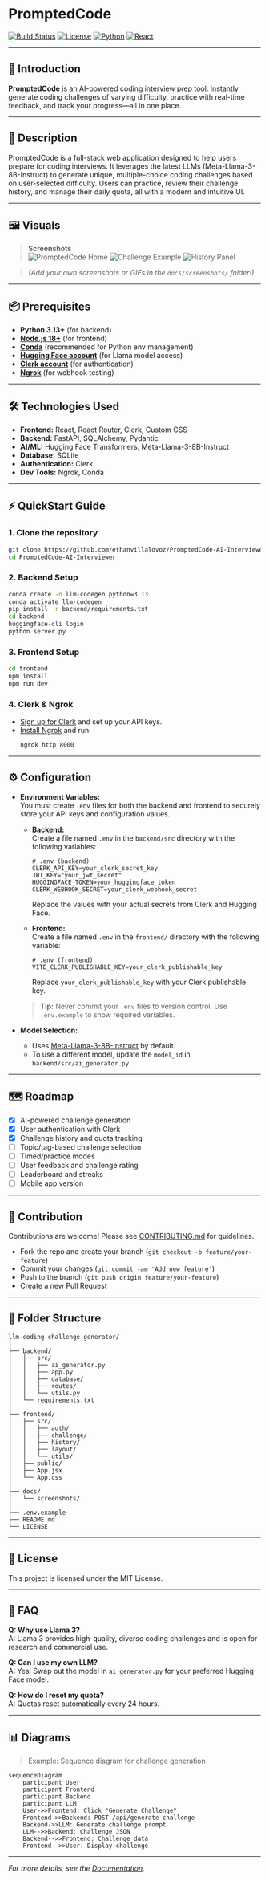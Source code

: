 # PromptedCode

[![Build Status](https://img.shields.io/badge/build-passing-brightgreen)](https://github.com/ethanvillalovoz/llm-coding-challenge-generator/actions)
[![License](https://img.shields.io/badge/license-MIT-blue.svg)](LICENSE)
[![Python](https://img.shields.io/badge/python-3.13-blue.svg)](https://www.python.org/downloads/release/python-3130/)
[![React](https://img.shields.io/badge/react-18-blue.svg)](https://react.dev/)

---

## 🚀 Introduction

**PromptedCode** is an AI-powered coding interview prep tool. Instantly generate coding challenges of varying difficulty, practice with real-time feedback, and track your progress—all in one place.

---

## 📖 Description

PromptedCode is a full-stack web application designed to help users prepare for coding interviews. It leverages the latest LLMs (Meta-Llama-3-8B-Instruct) to generate unique, multiple-choice coding challenges based on user-selected difficulty. Users can practice, review their challenge history, and manage their daily quota, all with a modern and intuitive UI.

---

## 🖼️ Visuals

> **Screenshots**  
> ![PromptedCode Home](docs/screenshots/home.png)
> ![Challenge Example](docs/screenshots/challenge.png)
> ![History Panel](docs/screenshots/history.png)

> *(Add your own screenshots or GIFs in the `docs/screenshots/` folder!)*

---

## 📦 Prerequisites

- **Python 3.13+** (for backend)
- [**Node.js 18+**](https://nodejs.org/en) (for frontend)
- [**Conda**](https://www.anaconda.com/download) (recommended for Python env management)
- [**Hugging Face account**](https://huggingface.co/) (for Llama model access)
- [**Clerk account**](https://clerk.com/billing?utm_source=rob-shocks&utm_medium=youtube&utm_campaign=billing-demo&dub_id=pzWcSsT9u95viwH6) (for authentication)
- [**Ngrok**](https://ngrok.com/) (for webhook testing)

---

## 🛠️ Technologies Used

- **Frontend:** React, React Router, Clerk, Custom CSS
- **Backend:** FastAPI, SQLAlchemy, Pydantic
- **AI/ML:** Hugging Face Transformers, Meta-Llama-3-8B-Instruct
- **Database:** SQLite
- **Authentication:** Clerk
- **Dev Tools:** Ngrok, Conda

---

## ⚡ QuickStart Guide

### 1. Clone the repository

```bash
git clone https://github.com/ethanvillalovoz/PromptedCode-AI-Interviewer.git
cd PromptedCode-AI-Interviewer
```

### 2. Backend Setup

```bash
conda create -n llm-codegen python=3.13
conda activate llm-codegen
pip install -r backend/requirements.txt
cd backend
huggingface-cli login
python server.py
```

### 3. Frontend Setup

```bash
cd frontend
npm install
npm run dev
```

### 4. Clerk & Ngrok

- [Sign up for Clerk](https://clerk.com/) and set up your API keys.
- [Install Ngrok](https://ngrok.com/) and run:
  ```bash
  ngrok http 8000
  ```

---

## ⚙️ Configuration

- **Environment Variables:**  
  You must create `.env` files for both the backend and frontend to securely store your API keys and configuration values.

  - **Backend:**  
    Create a file named `.env` in the `backend/src` directory with the following variables:
    ```
    # .env (backend)
    CLERK_API_KEY=your_clerk_secret_key
    JWT_KEY="your_jwt_secret"
    HUGGINGFACE_TOKEN=your_huggingface_token
    CLERK_WEBHOOK_SECRET=your_clerk_webhook_secret
    ```
    Replace the values with your actual secrets from Clerk and Hugging Face.

  - **Frontend:**  
    Create a file named `.env` in the `frontend/` directory with the following variable:
    ```
    # .env (frontend)
    VITE_CLERK_PUBLISHABLE_KEY=your_clerk_publishable_key
    ```
    Replace `your_clerk_publishable_key` with your Clerk publishable key.

  > **Tip:** Never commit your `.env` files to version control. Use `.env.example` to show required variables.

- **Model Selection:**  
  - Uses [Meta-Llama-3-8B-Instruct](https://huggingface.co/meta-llama/Meta-Llama-3-8B-Instruct) by default.
  - To use a different model, update the `model_id` in `backend/src/ai_generator.py`.

---

<!-- ## 🧪 Automated Tests

- (Add your test instructions here, e.g. `pytest` for backend, `npm test` for frontend)
- Example:
  ```bash
  cd backend
  pytest

  cd frontend
  npm test
  ```

--- -->

## 🗺️ Roadmap

- [x] AI-powered challenge generation
- [x] User authentication with Clerk
- [x] Challenge history and quota tracking
- [ ] Topic/tag-based challenge selection
- [ ] Timed/practice modes
- [ ] User feedback and challenge rating
- [ ] Leaderboard and streaks
- [ ] Mobile app version

---

## 🤝 Contribution

Contributions are welcome! Please see [CONTRIBUTING.md](CONTRIBUTING.md) for guidelines.

- Fork the repo and create your branch (`git checkout -b feature/your-feature`)
- Commit your changes (`git commit -am 'Add new feature'`)
- Push to the branch (`git push origin feature/your-feature`)
- Create a new Pull Request

---

## 📂 Folder Structure

```
llm-coding-challenge-generator/
│
├── backend/
│   ├── src/
│   │   ├── ai_generator.py
│   │   ├── app.py
│   │   ├── database/
│   │   ├── routes/
│   │   └── utils.py
│   └── requirements.txt
│
├── frontend/
│   ├── src/
│   │   ├── auth/
│   │   ├── challenge/
│   │   ├── history/
│   │   ├── layout/
│   │   └── utils/
│   ├── public/
│   ├── App.jsx
│   └── App.css
│
├── docs/
│   └── screenshots/
│
├── .env.example
├── README.md
└── LICENSE
```

---

## 📄 License

This project is licensed under the MIT License.

---

## 🙋 FAQ

**Q: Why use Llama 3?**  
A: Llama 3 provides high-quality, diverse coding challenges and is open for research and commercial use.

**Q: Can I use my own LLM?**  
A: Yes! Swap out the model in `ai_generator.py` for your preferred Hugging Face model.

**Q: How do I reset my quota?**  
A: Quotas reset automatically every 24 hours.

---

## 📊 Diagrams

> Example: Sequence diagram for challenge generation

```mermaid
sequenceDiagram
    participant User
    participant Frontend
    participant Backend
    participant LLM
    User->>Frontend: Click "Generate Challenge"
    Frontend->>Backend: POST /api/generate-challenge
    Backend->>LLM: Generate challenge prompt
    LLM-->>Backend: Challenge JSON
    Backend-->>Frontend: Challenge data
    Frontend-->>User: Display challenge
```

---

*For more details, see the [Documentation](https://github.com/ethanvillalovoz/llm-coding-challenge-generator/docs).*
